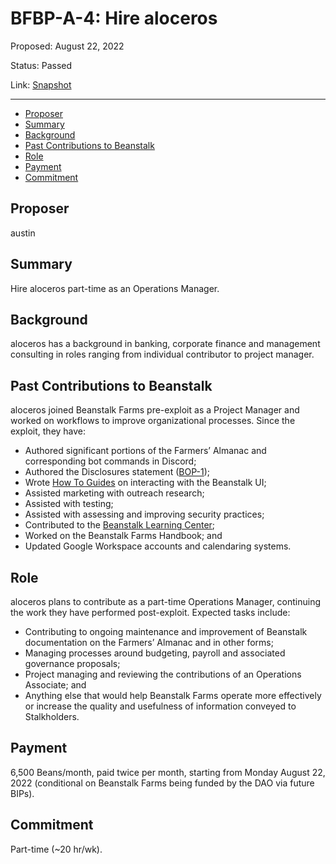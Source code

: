 # BFBP-A-4: Hire aloceros

Proposed: August 22, 2022

Status: Passed

Link: [Snapshot](https://snapshot.org/#/beanstalkfarmsbudget.eth/proposal/0x87ed734ce17a72d127e3536af3b19ae9de83026cc4747e132d41fb577d545747)

---

- [Proposer](#proposer)
- [Summary](#summary)
- [Background](#background)
- [Past Contributions to Beanstalk](#past-contributions-to-beanstalk)
- [Role](#role)
- [Payment](#payment)
- [Commitment](#commitment)

## Proposer

austin

## Summary

Hire aloceros part-time as an Operations Manager.

## Background

aloceros has a background in banking, corporate finance and management consulting in roles ranging from individual contributor to project manager.

## Past Contributions to Beanstalk

aloceros joined Beanstalk Farms pre-exploit as a Project Manager and worked on workflows to improve organizational processes. Since the exploit, they have:
* Authored significant portions of the Farmers’ Almanac and corresponding bot commands in Discord;
* Authored the Disclosures statement ([BOP-1](https://snapshot.org/#/beanstalkdao.eth/proposal/0x0d9e422bafaee7f87744c09afe9c2c68af590fc76d8afd13b12b9dfc9328e794));
* Wrote [How To Guides](https://docs.bean.money/guides/directory) on interacting with the Beanstalk UI;
* Assisted marketing with outreach research;
* Assisted with testing;
* Assisted with assessing and improving security practices;
* Contributed to the [Beanstalk Learning Center](https://bean.money/learning-center);
* Worked on the Beanstalk Farms Handbook; and
* Updated Google Workspace accounts and calendaring systems.

## Role

aloceros plans to contribute as a part-time Operations Manager, continuing the work they have performed post-exploit. Expected tasks include:
* Contributing to ongoing maintenance and improvement of Beanstalk documentation on the Farmers’ Almanac and in other forms;
* Managing processes around budgeting, payroll and associated governance proposals;
* Project managing and reviewing the contributions of an Operations Associate; and
* Anything else that would help Beanstalk Farms operate more effectively or increase the quality and usefulness of information conveyed to Stalkholders.

## Payment

6,500 Beans/month, paid twice per month, starting from Monday August 22, 2022 (conditional on Beanstalk Farms being funded by the DAO via future BIPs).

## Commitment

Part-time (~20 hr/wk).
